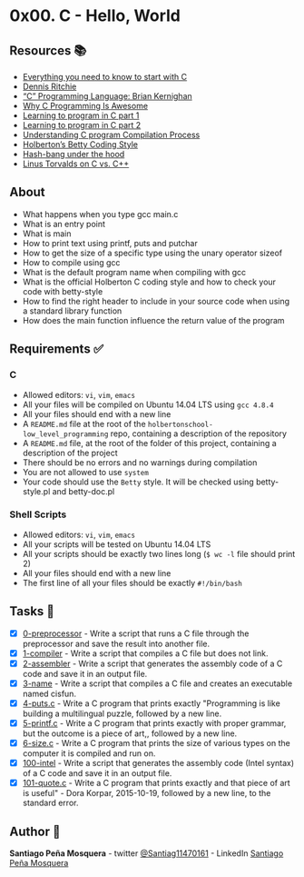 # 0x00. C - Hello, World
## Resources :books:

* [Everything you need to know to start with C](https://intranet.hbtn.io/rltoken/JgP0ALD8CNZM19FLZQetMQ)
* [Dennis Ritchie](https://intranet.hbtn.io/rltoken/vY9KI1Ai38BUuydEfadtaA)
* [“C” Programming Language: Brian Kernighan](https://intranet.hbtn.io/rltoken/f5nVwIVoNRrnddbX-5h5rw)
* [Why C Programming Is Awesome](https://intranet.hbtn.io/rltoken/J7yAaPGVuPoJI4iP1DuIPw)
* [Learning to program in C part 1](https://intranet.hbtn.io/rltoken/AicyjqLinWdA9qxKsXBKjg)
* [Learning to program in C part 2](https://intranet.hbtn.io/rltoken/1qtDStnOrOjrVseFa3jngA)
* [Understanding C program Compilation Process](https://intranet.hbtn.io/rltoken/qM-SOqtf8ZnGxVtVWchAfg)
* [Holberton’s Betty Coding Style](https://intranet.hbtn.io/rltoken/8c-wkUvvmuA_d5s4ktmnEw)
* [Hash-bang under the hood](https://intranet.hbtn.io/rltoken/7oODGrfLgAJJzoCbfBap3Q)
* [Linus Torvalds on C vs. C++ ](https://intranet.hbtn.io/rltoken/8rYFkn82I0QlSygvC0u2Jw)

## About
* What happens when you type gcc main.c
* What is an entry point
* What is main
* How to print text using printf, puts and putchar
* How to get the size of a specific type using the unary operator sizeof
* How to compile using gcc
* What is the default program name when compiling with gcc
* What is the official Holberton C coding style and how to check your code with betty-style
* How to find the right header to include in your source code when using a standard library function
* How does the main function influence the return value of the program

## Requirements :white_check_mark:

### C
* Allowed editors: `vi`, `vim`, `emacs`
* All your files will be compiled on Ubuntu 14.04 LTS using `gcc 4.8.4`
* All your files should end with a new line
* A `README.md` file at the root of the `holbertonschool-low_level_programming` repo, containing a description of the repository
* A `README.md` file, at the root of the folder of this project, containing a description of the project
* There should be no errors and no warnings during compilation
* You are not allowed to use `system`
* Your code should use the `Betty` style. It will be checked using betty-style.pl and betty-doc.pl
### Shell Scripts
* Allowed editors: `vi`, `vim`, `emacs`
* All your scripts will be tested on Ubuntu 14.04 LTS
* All your scripts should be exactly two lines long (`$ wc -l` file should print 2)
* All your files should end with a new line
* The first line of all your files should be exactly `#!/bin/bash`

## Tasks :page_with_curl:
- [x] [0-preprocessor](./0-preprocessor) - Write a script that runs a C file through the preprocessor and save the result into another file.
- [x] [1-compiler](./1-compiler) - Write a script that compiles a C file but does not link.
- [x] [2-assembler](./2-assembler)  - Write a script that generates the assembly code of a C code and save it in an output file.
- [x] [3-name](./3-name)  - Write a script that compiles a C file and creates an executable named cisfun.
- [x] [4-puts.c](./4-puts.c)  - Write a C program that prints exactly "Programming is like building a multilingual puzzle, followed by a new line.
- [x] [5-printf.c](./5-printf.c) - Write a C program that prints exactly with proper grammar, but the outcome is a piece of art,, followed by a new line.
- [x] [6-size.c](./6-size.c) - Write a C program that prints the size of various types on the computer it is compiled and run on.
- [x] [100-intel](./100-intel) - Write a script that generates the assembly code (Intel syntax) of a C code and save it in an output file.
- [x] [101-quote.c](./101-quote.c) - Write a C program that prints exactly and that piece of art is useful" - Dora Korpar, 2015-10-19, followed by a new line, to the standard error.

## Author :pencil:
**Santiago Peña Mosquera** - twitter [@Santiag11470161](https://twitter.com/Santiag11470161) - LinkedIn [Santiago Peña Mosquera](https://www.linkedin.com/in/santiago-pe%C3%B1a-mosquera-abaa20196/)
